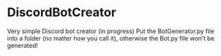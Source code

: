 # DiscordBotCreator

Very simple Discord bot creator (in progress)
Put the BotGenerator.py file into a folder (no matter how you call it), otherwise the Bot.py file won't be generated!

